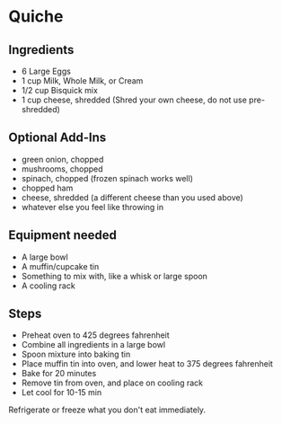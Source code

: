 # Quiche

## Ingredients
 - 6 Large Eggs
 - 1 cup Milk, Whole Milk, or Cream
 - 1/2 cup Bisquick mix
 - 1 cup cheese, shredded (Shred your own cheese, do not use pre-shredded)

## Optional Add-Ins
 - green onion, chopped
 - mushrooms, chopped
 - spinach, chopped (frozen spinach works well)
 - chopped ham
 - cheese, shredded (a different cheese than you used above)
 - whatever else you feel like throwing in

## Equipment needed
 - A large bowl
 - A muffin/cupcake tin
 - Something to mix with, like a whisk or large spoon
 - A cooling rack

## Steps
 - Preheat oven to 425 degrees fahrenheit
 - Combine all ingredients in a large bowl
 - Spoon mixture into baking tin
 - Place muffin tin into oven, and lower heat to 375 degrees fahrenheit
 - Bake for 20 minutes
 - Remove tin from oven, and place on cooling rack
 - Let cool for 10-15 min

 Refrigerate or freeze what you don't eat immediately.